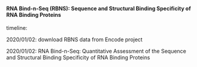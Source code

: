 #### RNA Bind-n-Seq (RBNS): Sequence and Structural Binding Specificity of RNA Binding Proteins

timeline:


2020/01/02: download RBNS data from Encode project

2020/01/02: RNA Bind-n-Seq: Quantitative Assessment of the Sequence and Structural Binding Specificity of RNA Binding Proteins
